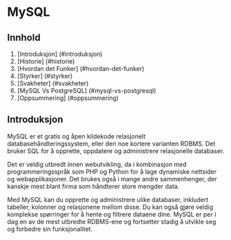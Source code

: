 # MySQL

## Innhold

1. [Introduksjon] (#introduksjon)
2. [Historie] (#historie)
3. [Hvordan det Funker] (#hvordan-det-funker)
4. [Styrker] (#styrker)
5. [Svakheter] (#svakheter)
6. [MySQL Vs PostgreSQL] (#mysql-vs-postgresql)
7. [Oppsummering] (#oppsummering)

## Introduksjon

MySQL er et gratis og åpen kildekode relasjonelt databasehåndteringssystem, eller den noe kortere varianten RDBMS. Det bruker SQL for å opprette, oppdatere og administrere relasjonelle databaser.

Det er veldig utbredt innen webutvikling, da i kombinasjon med programmeringsspråk som PHP og Python for å lage dynamiske nettsider og webapplikasjoner. Det brukes også i mange andre sammenhenger, der kanskje mest blant firma som håndterer store mengder data.

Med MySQL kan du opprette og administrere ulike databaser, inkludert tabeller, kolonner og relasjonene mellom disse. Du kan også gjøre veldig komplekse spørringer for å hente og filtrere dataene dine. MySQL er per i dag en av de mest utbredte RDBMS-ene og fortsetter stadig å utvikle seg og forbedre sin funksjonalitet.

